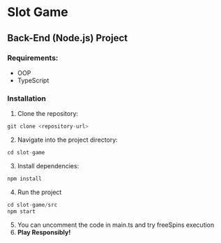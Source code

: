 # Slot Game
## Back-End (Node.js) Project

### Requirements:
- OOP
- TypeScript


### Installation
1. Clone the repository:
```js
git clone <repository-url>
```
2. Navigate into the project directory:
```js
cd slot-game
```
3. Install dependencies:
```js
npm install
```
4. Run the project
```js
cd slot-game/src
npm start
```
5. You can uncomment the code in main.ts and try freeSpins execution
6. **Play Responsibly!**